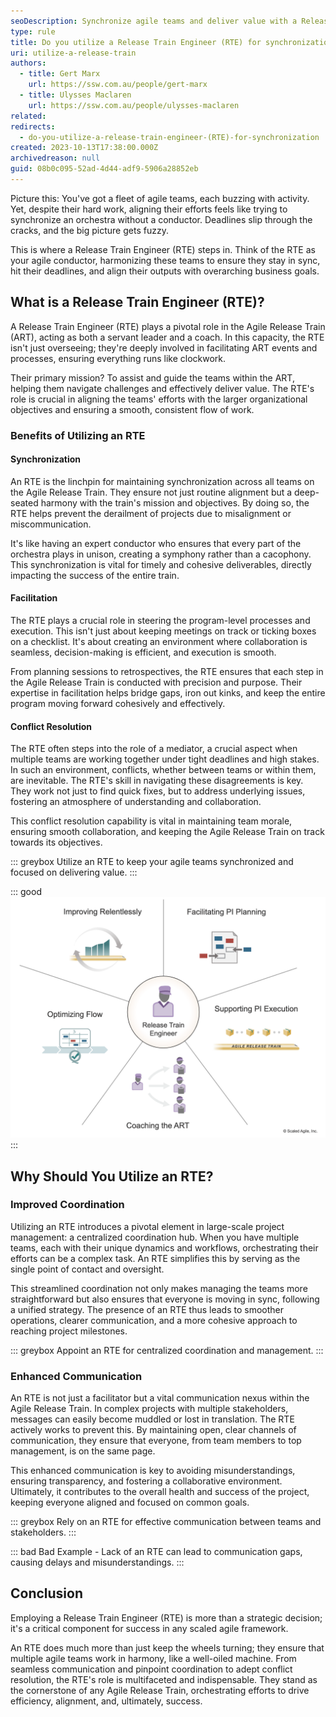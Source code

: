 ```yaml
---
seoDescription: Synchronize agile teams and deliver value with a Release Train Engineer (RTE), who harmonizes efforts, ensures alignment, and resolves conflicts for a smooth project execution.
type: rule
title: Do you utilize a Release Train Engineer (RTE) for synchronization?
uri: utilize-a-release-train
authors:
  - title: Gert Marx
    url: https://ssw.com.au/people/gert-marx
  - title: Ulysses Maclaren
    url: https://ssw.com.au/people/ulysses-maclaren
related:
redirects:
  - do-you-utilize-a-release-train-engineer-(RTE)-for-synchronization
created: 2023-10-13T17:38:00.000Z
archivedreason: null
guid: 08b0c095-52ad-4d44-adf9-5906a28852eb
---
```


Picture this: You've got a fleet of agile teams, each buzzing with activity. Yet, despite their hard work, aligning their efforts feels like trying to synchronize an orchestra without a conductor. Deadlines slip through the cracks, and the big picture gets fuzzy.

This is where a Release Train Engineer (RTE) steps in. Think of the RTE as your agile conductor, harmonizing these teams to ensure they stay in sync, hit their deadlines, and align their outputs with overarching business goals.

<!--endintro-->

## What is a Release Train Engineer (RTE)?

A Release Train Engineer (RTE) plays a pivotal role in the Agile Release Train (ART), acting as both a servant leader and a coach. In this capacity, the RTE isn't just overseeing; they're deeply involved in facilitating ART events and processes, ensuring everything runs like clockwork.

Their primary mission?
To assist and guide the teams within the ART, helping them navigate challenges and effectively deliver value. The RTE's role is crucial in aligning the teams' efforts with the larger organizational objectives and ensuring a smooth, consistent flow of work.

### Benefits of Utilizing an RTE

#### Synchronization

An RTE is the linchpin for maintaining synchronization across all teams on the Agile Release Train. They ensure not just routine alignment but a deep-seated harmony with the train's mission and objectives. By doing so, the RTE helps prevent the derailment of projects due to misalignment or miscommunication.

It's like having an expert conductor who ensures that every part of the orchestra plays in unison, creating a symphony rather than a cacophony. This synchronization is vital for timely and cohesive deliverables, directly impacting the success of the entire train.

#### Facilitation

The RTE plays a crucial role in steering the program-level processes and execution. This isn't just about keeping meetings on track or ticking boxes on a checklist. It's about creating an environment where collaboration is seamless, decision-making is efficient, and execution is smooth.

From planning sessions to retrospectives, the RTE ensures that each step in the Agile Release Train is conducted with precision and purpose. Their expertise in facilitation helps bridge gaps, iron out kinks, and keep the entire program moving forward cohesively and effectively.

#### Conflict Resolution

The RTE often steps into the role of a mediator, a crucial aspect when multiple teams are working together under tight deadlines and high stakes. In such an environment, conflicts, whether between teams or within them, are inevitable. The RTE's skill in navigating these disagreements is key. They work not just to find quick fixes, but to address underlying issues, fostering an atmosphere of understanding and collaboration.

This conflict resolution capability is vital in maintaining team morale, ensuring smooth collaboration, and keeping the Agile Release Train on track towards its objectives.

::: greybox
Utilize an RTE to keep your agile teams synchronized and focused on delivering value.
:::

::: good
![Figure: Good Example - An RTE helps in keeping all the agile teams in sync, ensuring smooth delivery of features.](Safe_RTE_Good.png)
:::

## Why Should You Utilize an RTE?

### Improved Coordination

Utilizing an RTE introduces a pivotal element in large-scale project management: a centralized coordination hub. When you have multiple teams, each with their unique dynamics and workflows, orchestrating their efforts can be a complex task. An RTE simplifies this by serving as the single point of contact and oversight.

This streamlined coordination not only makes managing the teams more straightforward but also ensures that everyone is moving in sync, following a unified strategy. The presence of an RTE thus leads to smoother operations, clearer communication, and a more cohesive approach to reaching project milestones.

::: greybox
Appoint an RTE for centralized coordination and management.
:::

### Enhanced Communication

An RTE is not just a facilitator but a vital communication nexus within the Agile Release Train. In complex projects with multiple stakeholders, messages can easily become muddled or lost in translation. The RTE actively works to prevent this. By maintaining open, clear channels of communication, they ensure that everyone, from team members to top management, is on the same page.

This enhanced communication is key to avoiding misunderstandings, ensuring transparency, and fostering a collaborative environment. Ultimately, it contributes to the overall health and success of the project, keeping everyone aligned and focused on common goals.

::: greybox
Rely on an RTE for effective communication between teams and stakeholders.
:::

::: bad
Bad Example - Lack of an RTE can lead to communication gaps, causing delays and misunderstandings.
:::

## Conclusion

Employing a Release Train Engineer (RTE) is more than a strategic decision; it's a critical component for success in any scaled agile framework.

An RTE does much more than just keep the wheels turning; they ensure that multiple agile teams work in harmony, like a well-oiled machine. From seamless communication and pinpoint coordination to adept conflict resolution, the RTE's role is multifaceted and indispensable. They stand as the cornerstone of any Agile Release Train, orchestrating efforts to drive efficiency, alignment, and, ultimately, success.
